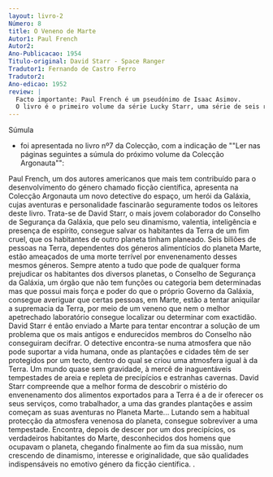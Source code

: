 ```yaml
---
layout: livro-2
Número: 8
title: O Veneno de Marte
Autor1: Paul French
Autor2: 
Ano-Publicacao: 1954
Titulo-original: David Starr - Space Ranger
Tradutor1: Fernando de Castro Ferro
Tradutor2: 
Ano-edicao: 1952
review: |
  Facto importante: Paul French é um pseudónimo de Isaac Asimov.
  O livro é o primeiro volume da série Lucky Starr, uma série de seis romances de ficção científica escritos para uma faixa etária mais jovem e que só mais tarde Asimov assumiu como da sua autoria.
---
```

Súmula
 - foi apresentada no livro nº7 da Colecção, com a indicação de ""Ler nas
 páginas seguintes a súmula do próximo volume da Colecção Argonauta"":

Paul French, um dos autores americanos que mais tem contribuído para o desenvolvimento do género chamado ficção científica, apresenta na Colecção Argonauta um novo detective do espaço, um herói da Galáxia, cujas aventuras e personalidade fascinarão seguramente todos os leitores deste livro. Trata-se de David Starr, o mais jovem colaborador do Conselho de Segurança da Galáxia, que pelo seu dinamismo, valentia, inteligência e presença de espírito, consegue salvar os habitantes da Terra de um fim cruel, que os habitantes de outro planeta tinham planeado.
Seis biliões de pessoas na Terra, dependentes dos géneros alimentícios do planeta Marte, estão ameaçados de uma morte terrível por envenenamento desses mesmos géneros. Sempre atento a tudo que pode de qualquer forma prejudicar os habitantes dos diversos planetas, o Conselho de Segurança da Galáxia, um órgão que não tem funções ou categoria bem determinadas mas que possui mais força e poder do que o próprio Governo da Galáxia, consegue averiguar que certas pessoas, em Marte, estão a tentar aniquilar a supremacia da Terra, por meio de um veneno que nem o melhor apetrechado laboratório consegue localizar ou determinar com exactidão.
David Starr é então enviado a Marte para tentar encontrar a solução de um problema que os mais antigos e endurecidos membros do Conselho não conseguiram decifrar. O detective encontra-se numa atmosfera que não pode suportar a vida humana, onde as plantações e cidades têm de ser protegidos por um tecto, dentro do qual se criou uma atmosfera igual à da Terra. Um mundo quase sem gravidade, à mercê de inaguentáveis tempestades de areia e repleta de precipícios e estranhas cavernas. David Starr compreende que a melhor forma de descobrir o mistério do envenenamento dos alimentos exportados para a Terra é a de ir oferecer os seus serviços, como trabalhador, a uma das grandes plantações e assim começam as suas aventuras no Planeta Marte... Lutando sem a habitual protecção da atmosfera venenosa do planeta, consegue sobreviver a uma tempestade. Encontra, depois de descer por um dos precipícios, os verdadeiros habitantes do Marte, desconhecidos dos homens que ocupavam o planeta, chegando finalmente ao fim da sua missão, num crescendo de dinamismo, interesse e originalidade, que são qualidades indispensáveis no emotivo género da ficção científica. 
.
